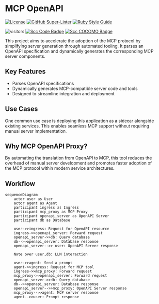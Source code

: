 # MCP OpenAPI

<!-- markdown-link-check-disable-next-line -->

[![License](https://img.shields.io/badge/License-Apache%202.0-blue.svg)](https://opensource.org/licenses/Apache-2.0)
[![GitHub Super-Linter](https://github.com/electrocucaracha/mcp-openapi-proxy/workflows/Lint%20Code%20Base/badge.svg)](https://github.com/marketplace/actions/super-linter)
[![Ruby Style Guide](https://img.shields.io/badge/code_style-rubocop-brightgreen.svg)](https://github.com/rubocop/rubocop)

<!-- markdown-link-check-disable-next-line -->

![visitors](https://visitor-badge.laobi.icu/badge?page_id=electrocucaracha.mcp-openapi-proxy)
[![Scc Code Badge](https://sloc.xyz/github/electrocucaracha/mcp-openapi-proxy?category=code)](https://github.com/boyter/scc/)
[![Scc COCOMO Badge](https://sloc.xyz/github/electrocucaracha/mcp-openapi-proxy?category=cocomo)](https://github.com/boyter/scc/)

This project aims to accelerate the adoption of the MCP protocol by simplifying server generation through automated tooling.
It parses an OpenAPI specification and dynamically generates the corresponding MCP server components.

## Key Features

- Parses OpenAPI specifications
- Dynamically generates MCP-compatible server code and tools
- Designed to streamline integration and deployment

## Use Cases

One common use case is deploying this application as a sidecar alongside existing services.
This enables seamless MCP support without requiring manual server implementation.

## Why MCP OpenAPI Proxy?

By automating the translation from OpenAPI to MCP, this tool reduces the overhead of manual server development
and promotes faster adoption of the MCP protocol within modern service architectures.

## Workflow

```mermaid
sequenceDiagram
    actor user as User
    actor agent as Agent
    participant ingress as Ingress
    participant mcp_proxy as MCP Proxy
    participant openapi_server as OpenAPI Server
    participant db as Database

    user->>ingress: Request for OpenAPI resource
    ingress->>openapi_server: Forward request
    openapi_server->>db: Query database
    db-->>openapi_server: Database response
    openapi_server-->> user: OpenAPI Server response
    
    Note over user,db: LLM interaction
    
    user->>agent: Send a prompt
    agent->>ingress: Request for MCP tool
    ingress->>mcp_proxy: Forward request
    mcp_proxy->>openapi_server: Forward request
    openapi_server->>db: Query database
    db-->>openapi_server: Database response
    openapi_server-->>mcp_proxy: OpenAPI Server response
    mcp_proxy-->>agent: MCP server response
    agent-->>user: Prompt response
```